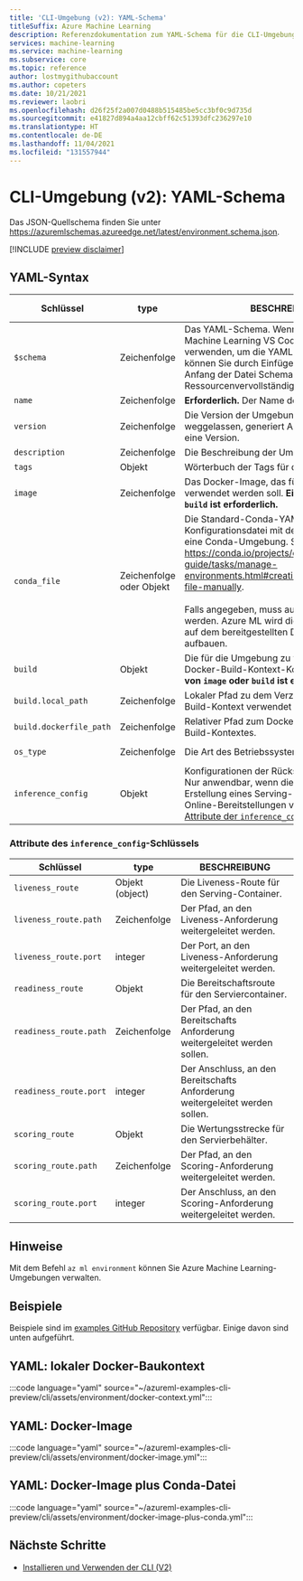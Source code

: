 ```yaml
---
title: 'CLI-Umgebung (v2): YAML-Schema'
titleSuffix: Azure Machine Learning
description: Referenzdokumentation zum YAML-Schema für die CLI-Umgebung (v2).
services: machine-learning
ms.service: machine-learning
ms.subservice: core
ms.topic: reference
author: lostmygithubaccount
ms.author: copeters
ms.date: 10/21/2021
ms.reviewer: laobri
ms.openlocfilehash: d26f25f2a007d0488b515485be5cc3bf0c9d735d
ms.sourcegitcommit: e41827d894a4aa12cbff62c51393dfc236297e10
ms.translationtype: HT
ms.contentlocale: de-DE
ms.lasthandoff: 11/04/2021
ms.locfileid: "131557944"
---
```

# <a name="cli-v2-environment-yaml-schema"></a>CLI-Umgebung (v2): YAML-Schema

Das JSON-Quellschema finden Sie unter https://azuremlschemas.azureedge.net/latest/environment.schema.json.

[!INCLUDE [preview disclaimer](../../includes/machine-learning-preview-generic-disclaimer.md)]

## <a name="yaml-syntax"></a>YAML-Syntax

| Schlüssel | type | BESCHREIBUNG | Zulässige Werte | Standardwert |
| --- | ---- | ----------- | -------------- | ------- |
| `$schema` | Zeichenfolge | Das YAML-Schema. Wenn Sie die Azure Machine Learning VS Code-Erweiterung verwenden, um die YAML-Datei zu erstellen, können Sie durch Einfügen von `$schema` am Anfang der Datei Schema- und Ressourcenvervollständigungen aufrufen. | | |
| `name` | Zeichenfolge | **Erforderlich.** Der Name der Umgebung. | | |
| `version` | Zeichenfolge | Die Version der Umgebung. Wird diese Angabe weggelassen, generiert Azure ML automatisch eine Version. | | |
| `description` | Zeichenfolge | Die Beschreibung der Umgebung. | | |
| `tags` | Objekt | Wörterbuch der Tags für die Umwelt. | | |
| `image` | Zeichenfolge | Das Docker-Image, das für die Umgebung verwendet werden soll. **Eines von `image` oder `build` ist erforderlich.** | | |
| `conda_file` | Zeichenfolge oder Objekt | Die Standard-Conda-YAML-Konfigurationsdatei mit den Abhängigkeiten für eine Conda-Umgebung. Siehe https://conda.io/projects/conda/en/latest/user-guide/tasks/manage-environments.html#creating-an-environment-file-manually. <br> <br> Falls angegeben, muss auch `image` angegeben werden. Azure ML wird die conda-Umgebung auf dem bereitgestellten Docker-Image aufbauen. | | |
| `build` | Objekt | Die für die Umgebung zu verwendende Docker-Build-Kontext-Konfiguration. **Eines von `image` oder `build` ist erforderlich.** | | |
| `build.local_path` | Zeichenfolge | Lokaler Pfad zu dem Verzeichnis, das als Build-Kontext verwendet werden soll. | | |
| `build.dockerfile_path` | Zeichenfolge | Relativer Pfad zum Dockerfile innerhalb des Build-Kontextes. | | `Dockerfile` |
| `os_type` | Zeichenfolge | Die Art des Betriebssystems. | `linux`, `windows` | `linux` |  
| `inference_config` | Objekt | Konfigurationen der Rückschließen behälter. Nur anwendbar, wenn die Umgebung zur Erstellung eines Serving-Containers für Online-Bereitstellungen verwendet wird. Siehe [Attribute der `inference_config` Schlüssel](#attributes-of-the-inference_config-key). | | |

### <a name="attributes-of-the-inference_config-key"></a>Attribute des `inference_config`-Schlüssels

| Schlüssel | type | BESCHREIBUNG |
| --- | ---- | ----------- |
| `liveness_route` | Objekt (object) | Die Liveness-Route für den Serving-Container. |
| `liveness_route.path` | Zeichenfolge | Der Pfad, an den Liveness-Anforderung weitergeleitet werden. |
| `liveness_route.port` | integer | Der Port, an den Liveness-Anforderung weitergeleitet werden. |
| `readiness_route` | Objekt | Die Bereitschaftsroute für den Serviercontainer. |
| `readiness_route.path` | Zeichenfolge | Der Pfad, an den Bereitschafts Anforderung weitergeleitet werden sollen. |
| `readiness_route.port` | integer | Der Anschluss, an den Bereitschafts Anforderung weitergeleitet werden sollen. |
| `scoring_route` | Objekt | Die Wertungsstrecke für den Servierbehälter. |
| `scoring_route.path` | Zeichenfolge | Der Pfad, an den Scoring-Anforderung weitergeleitet werden. |
| `scoring_route.port` | integer | Der Anschluss, an den Scoring-Anforderung weitergeleitet werden. |

## <a name="remarks"></a>Hinweise

Mit dem Befehl `az ml environment` können Sie Azure Machine Learning-Umgebungen verwalten.

## <a name="examples"></a>Beispiele

Beispiele sind im [examples GitHub Repository](https://github.com/Azure/azureml-examples/tree/main/cli/assets/environment) verfügbar. Einige davon sind unten aufgeführt.

## <a name="yaml-local-docker-build-context"></a>YAML: lokaler Docker-Baukontext

:::code language="yaml" source="~/azureml-examples-cli-preview/cli/assets/environment/docker-context.yml":::

## <a name="yaml-docker-image"></a>YAML: Docker-Image

:::code language="yaml" source="~/azureml-examples-cli-preview/cli/assets/environment/docker-image.yml":::

## <a name="yaml-docker-image-plus-conda-file"></a>YAML: Docker-Image plus Conda-Datei

:::code language="yaml" source="~/azureml-examples-cli-preview/cli/assets/environment/docker-image-plus-conda.yml":::

## <a name="next-steps"></a>Nächste Schritte

- [Installieren und Verwenden der CLI (V2)](how-to-configure-cli.md)
